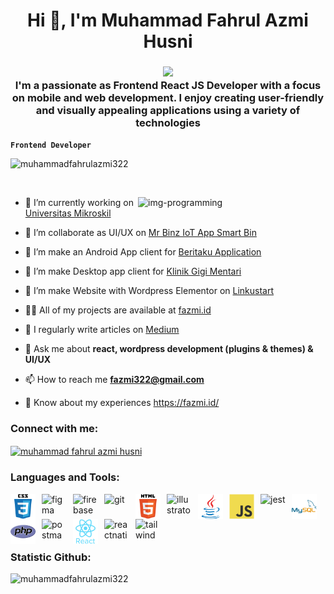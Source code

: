 <h1 align="center">Hi 👋, I'm Muhammad Fahrul Azmi Husni</h1>

<h3 align="center">
  <img src="https://readme-typing-svg.demolab.com/?lines=Frontend%20Developer;r;4%20years%20of%20coding%20experience;Always%20learning%20new%20things&font=Fira%20Code&center=true&width=440&height=45&color=f75c7e&vCenter=true&pause=1000&size=22" />
  <br/>
  I'm a passionate as Frontend React JS Developer with a focus on mobile and web development. I enjoy creating user-friendly and visually appealing applications using a variety of technologies
  
</h3>

**`Frontend Developer`**

<p align="left"> <img src="https://komarev.com/ghpvc/?username=muhammadfahrulazmi322&label=Profile%20views&color=0e75b6&style=flat" alt="muhammadfahrulazmi322" /> </p>
<p align="left"> <a href="https://twitter.com/" target="blank"><img src="https://img.shields.io/twitter/follow/?logo=twitter&style=for-the-badge" alt="" /></a> </p>
<img align="right" src="https://camo.githubusercontent.com/10b2d4e80487e1d9cd086ce8619e15740a1bd22c6462f6be13df93ee684deb7b/68747470733a2f2f616e616c7974696373696e6469616d61672e636f6d2f77702d636f6e74656e742f75706c6f6164732f323031382f31322f646576656c6f7065722d6472696262626c652e676966" width="300" alt="img-programming" />

- 🔭 I’m currently working on [Universitas Mikroskil](https://mikroskil.ac.id)

- 👯 I’m collaborate as UI/UX on [Mr Binz IoT App Smart Bin](https://fazmi.id/mr-binz-iot-application-smart-bin/)

- 🤝 I’m make an Android App client for [Beritaku Application](https://fazmi.id/beritaku-page/)
- 🤝 I’m make Desktop app client for [Klinik Gigi Mentari](https://fazmi.id/klinik-gigi-mentari-page/)
- 🤝 I’m make Website with Wordpress Elementor on [Linkustart](https://linkustart.com)

- 👨‍💻 All of my projects are available at [fazmi.id](https://fazmi.id/)

- 📝 I regularly write articles on [Medium](https://medium.com/@fazmi322)

- 💬 Ask me about **react, wordpress development (plugins & themes) & UI/UX**

- 📫 How to reach me **fazmi322@gmail.com**

- 📄 Know about my experiences https://fazmi.id/

<h3 align="left">Connect with me:</h3>
<p align="left">
<a href="https://linkedin.com/in/muhammad fahrul azmi husni" target="blank"><img align="center" src="https://raw.githubusercontent.com/rahuldkjain/github-profile-readme-generator/master/src/images/icons/Social/linked-in-alt.svg" alt="muhammad fahrul azmi husni" height="30" width="40" /></a>
</p>



<h3 align="left">Languages and Tools:</h3>
<p  align="left">
  <a href="https:///www.w3.org/css" target="_blank" rel="noreferrer"><img  align="left" src="https://raw.githubusercontent.com/devicons/devicon/master/icons/css3/css3-original-wordmark.svg" style="padding-right:10px;" alt="css3" width="40" height="40"/> </a> 
  <a href="https://www.figma.com/" target="_blank" rel="noreferrer"> 
  <img  align="left" src="https://www.vectorlogo.zone/logos/figma/figma-icon.svg" style="padding-right:10px;" alt="figma" width="40" height="40"/> </a> 
  <a href="https://firebase.google.com/" target="_blank" rel="noreferrer"> 
  <img  align="left" src="https://www.vectorlogo.zone/logos/firebase/firebase-icon.svg" style="padding-right:10px;"  alt="firebase" width="40" height="40"/> </a> 
  <a href="https://git-scm.com/" target="_blank" rel="noreferrer"> 
  <img  align="left" src="https://www.vectorlogo.zone/logos/git-scm/git-scm-icon.svg" style="padding-right:10px;" alt="git" width="40" height="40"/> </a> 
  <a href="https://www.w3.org/html/" target="_blank" rel="noreferrer"> 
  <img  align="left" src="https://raw.githubusercontent.com/devicons/devicon/master/icons/html5/html5-original-wordmark.svg" style="padding-right:10px;" alt="html5" width="40" height="40"/> </a> 
  <a href="https://www.adobe.com/in/products/illustrator.html" target="_blank" rel="noreferrer"> 
  <img  align="left" src="https://www.vectorlogo.zone/logos/adobe_illustrator/adobe_illustrator-icon.svg" style="padding-right:10px;" alt="illustrator" width="40" height="40"/> </a> 
  <a href="https://www.java.com" target="_blank" rel="noreferrer"> 
  <img  align="left" src="https://raw.githubusercontent.com/devicons/devicon/master/icons/java/java-original.svg" style="padding-right:10px;" alt="java" width="40" height="40"/> </a> 
  <a href="https://developer.mozilla.org/en-US/docs/Web/JavaScript" target="_blank" rel="noreferrer"> 
  <img  align="left" src="https://raw.githubusercontent.com/devicons/devicon/master/icons/javascript/javascript-original.svg" style="padding-right:10px;" alt="javascript" width="40" height="40"/> </a> 
  <a href="https://jestjs.io" target="_blank" rel="noreferrer"> 
  <img  align="left" src="https://www.vectorlogo.zone/logos/jestjsio/jestjsio-icon.svg" style="padding-right:10px;" alt="jest" width="40" height="40"/> </a> 
  <a href="https://www.mysql.com/" target="_blank" rel="noreferrer"> 
  <img  align="left" src="https://raw.githubusercontent.com/devicons/devicon/master/icons/mysql/mysql-original-wordmark.svg" style="padding-right:10px;" alt="mysql" width="40" height="40"/> </a> 
  <a href="https://www.php.net" target="_blank" rel="noreferrer"> 
  <img  align="left" src="https://raw.githubusercontent.com/devicons/devicon/master/icons/php/php-original.svg" style="padding-right:10px;" alt="php" width="40" height="40"/> </a> 
  <a href="https://postman.com" target="_blank" rel="noreferrer"> 
  <img  align="left" src="https://www.vectorlogo.zone/logos/getpostman/getpostman-icon.svg" style="padding-right:10px;" alt="postman" width="40" height="40"/> </a> 
  <a href="https://reactjs.org/" target="_blank" rel="noreferrer"> 
  <img  align="left" src="https://raw.githubusercontent.com/devicons/devicon/master/icons/react/react-original-wordmark.svg" style="padding-right:10px;" alt="react" width="40" height="40"/> </a> 
  <a href="https://reactnative.dev/" target="_blank" rel="noreferrer"> 
  <img  align="left" src="https://reactnative.dev/img/header_logo.svg" style="padding-right:10px;" alt="reactnative" width="40" height="40"/> </a> 
  <a href="https://tailwindcss.com/" target="_blank" rel="noreferrer"> 
  <img  align="left" src="https://www.vectorlogo.zone/logos/tailwindcss/tailwindcss-icon.svg" style="padding-right:10px;" alt="tailwind" width="40" height="40"/> </a>
</p>

<br/>
<br/>
<br/>
<br/>

<h3 align="left">Statistic Github:</h3>
<p><img align="left" src="https://github-readme-stats.vercel.app/api/top-langs?username=muhammadfahrulazmi322&show_icons=true&locale=en&layout=compact" alt="muhammadfahrulazmi322" /></p>


<!-- BEGIN YOUTUBE-CARDS -->

<!-- END YOUTUBE-CARDS -->

